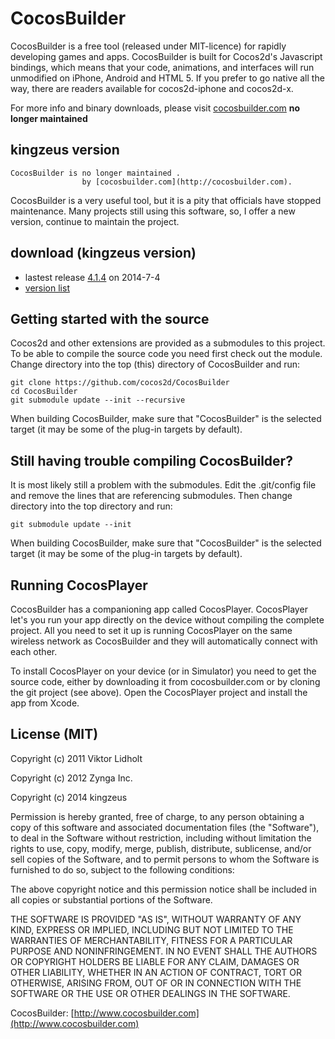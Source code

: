 # CocosBuilder

CocosBuilder is a free tool (released under MIT-licence) for rapidly developing games and apps. CocosBuilder is built for Cocos2d's Javascript bindings, which means that your code, animations, and interfaces will run unmodified on iPhone, Android and HTML 5. If you prefer to go native all the way, there are readers available for cocos2d-iphone and cocos2d-x.

For more info and binary downloads, please visit [cocosbuilder.com](http://cocosbuilder.com) **no longer maintained**


## kingzeus version

    CocosBuilder is no longer maintained .
                    by [cocosbuilder.com](http://cocosbuilder.com).

CocosBuilder is a very useful tool, but it is a pity that officials have stopped maintenance. Many projects still using this software, so, I offer a new version, continue to maintain the project.

## download (kingzeus version)
 -  lastest release [4.1.4](http://raw2.github.com/kingzeus/CocosBuilder/master/archive/CocosBuilder_4.1.4_FULL.zip) on 2014-7-4
 -  [version list](http://pan.baidu.com/s/1o6lt7nG) 



## Getting started with the source

Cocos2d and other extensions are provided as a submodules to this project. To be able to compile the source code you need first check out the module. Change directory into the top (this) directory of CocosBuilder and run:

    git clone https://github.com/cocos2d/CocosBuilder
    cd CocosBuilder
    git submodule update --init --recursive

When building CocosBuilder, make sure that "CocosBuilder" is the selected target (it may be some of the plug-in targets by default).

## Still having trouble compiling CocosBuilder?

It is most likely still a problem with the submodules. Edit the .git/config file and remove the lines that are referencing submodules. Then change directory into the top directory and run:

    git submodule update --init

When building CocosBuilder, make sure that "CocosBuilder" is the selected target (it may be some of the plug-in targets by default).

## Running CocosPlayer

CocosBuilder has a companioning app called CocosPlayer. CocosPlayer let's you run your app directly on the device without compiling the complete project. All you need to set it up is running CocosPlayer on the same wireless network as CocosBuilder and they will automatically connect with each other.

To install CocosPlayer on your device (or in Simulator) you need to get the source code, either by downloading it from cocosbuilder.com or by cloning the git project (see above). Open the CocosPlayer project and install the app from Xcode.

## License (MIT)
Copyright (c) 2011 Viktor Lidholt

Copyright (c) 2012 Zynga Inc.

Copyright (c) 2014 kingzeus

Permission is hereby granted, free of charge, to any person obtaining a copy of this software and associated documentation files (the "Software"), to deal in the Software without restriction, including without limitation the rights to use, copy, modify, merge, publish, distribute, sublicense, and/or sell copies of the Software, and to permit persons to whom the Software is furnished to do so, subject to the following conditions:

The above copyright notice and this permission notice shall be included in all copies or substantial portions of the Software.

THE SOFTWARE IS PROVIDED "AS IS", WITHOUT WARRANTY OF ANY KIND, EXPRESS OR IMPLIED, INCLUDING BUT NOT LIMITED TO THE WARRANTIES OF MERCHANTABILITY, FITNESS FOR A PARTICULAR PURPOSE AND NONINFRINGEMENT. IN NO EVENT SHALL THE AUTHORS OR COPYRIGHT HOLDERS BE LIABLE FOR ANY CLAIM, DAMAGES OR OTHER LIABILITY, WHETHER IN AN ACTION OF CONTRACT, TORT OR OTHERWISE, ARISING FROM, OUT OF OR IN CONNECTION WITH THE SOFTWARE OR THE USE OR OTHER DEALINGS IN THE SOFTWARE.

CocosBuilder: [http://www.cocosbuilder.com](http://www.cocosbuilder.com)
